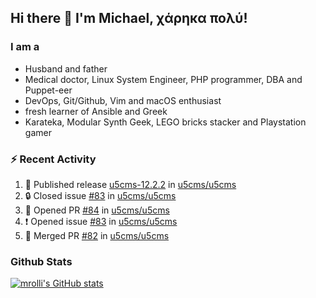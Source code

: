 ## Hi there 👋 I'm Michael, χάρηκα πολύ!

<!--
**mrolli/mrolli** is a ✨ _special_ ✨ repository because its `README.md` (this file) appears on your GitHub profile.

Here are some ideas to get you started:

- 🔭 I’m currently working on ...
- 🌱 I’m currently learning ...
- 👯 I’m looking to collaborate on ...
- 🤔 I’m looking for help with ...
- 💬 Ask me about ...
- 📫 How to reach me: ...
- 😄 Pronouns: ...
- ⚡ Fun fact: ...
-->

### I am a
- Husband and father
- Medical doctor, Linux System Engineer, PHP programmer, DBA and Puppet-eer
- DevOps, Git/Github, Vim and macOS enthusiast
- fresh learner of Ansible and Greek
- Karateka, Modular Synth Geek, LEGO bricks stacker and Playstation gamer 

### :zap: Recent Activity

<!--START_SECTION:activity-->
1. 🚀 Published release [u5cms-12.2.2](https://github.com/u5cms/u5cms/releases/tag/v12.2.2) in [u5cms/u5cms](https://github.com/u5cms/u5cms)
2. 🔒 Closed issue [#83](https://github.com/u5cms/u5cms/issues/83) in [u5cms/u5cms](https://github.com/u5cms/u5cms)
3. 💪 Opened PR [#84](https://github.com/u5cms/u5cms/pull/84) in [u5cms/u5cms](https://github.com/u5cms/u5cms)
4. ❗ Opened issue [#83](https://github.com/u5cms/u5cms/issues/83) in [u5cms/u5cms](https://github.com/u5cms/u5cms)
5. 🎉 Merged PR [#82](https://github.com/u5cms/u5cms/pull/82) in [u5cms/u5cms](https://github.com/u5cms/u5cms)
<!--END_SECTION:activity-->

### Github Stats
[![mrolli's GitHub stats](https://github-readme-stats.vercel.app/api?username=mrolli&count_private=true&show_icons=true&theme=transparent)](https://github.com/anuraghazra/github-readme-stats)  
<!-- [![mrolli's Top Langs](https://github-readme-stats.vercel.app/api/top-langs/?username=mrolli&count_private=true&theme=onedark&hide=c%2B%2B,c,html,cmake,makefile&layout=compact)](https://github.com/anuraghazra/github-readme-stats) -->
